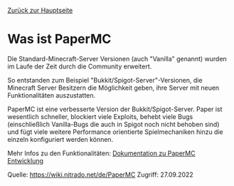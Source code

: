 [Zurück zur Hauptseite](../README.md)

# Was ist PaperMC

Die Standard-Minecraft-Server Versionen (auch "Vanilla" genannt) wurden im Laufe der Zeit durch
die Community erweitert.

So entstanden zum Beispiel "Bukkit/Spigot-Server"-Versionen, die Minecraft Server Besitzern
die Möglichkeit geben, ihre Server mit neuen Funktionalitäten auszustatten.

PaperMC ist eine verbesserte Version der Bukkit/Spigot-Server. Paper ist wesentlich schneller,
blockiert viele Exploits, behebt viele Bugs (einschließlich Vanilla-Bugs die auch in Spigot noch
nicht behoben sind) und fügt viele weitere Performance orientierte Spielmechaniken hinzu die einzeln
konfiguriert werden können.

Mehr Infos zu den Funktionalitäten: [Dokumentation zu PaperMC Entwicklung](../docs/paperDocs.md)

Quelle: https://wiki.nitrado.net/de/PaperMC Zugriff: 27.09.2022
